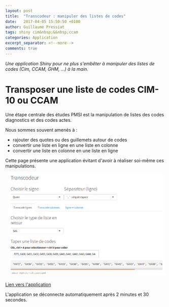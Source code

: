 ```yaml
---
layout: post
title:  "Transcodeur : manipuler des listes de codes"
date:   2017-04-05 15:50:50 +0100
author: Guillaume Pressiat
tags: shiny cim&nbsp;&&nbsp;ccam
categories: Application
excerpt_separator: <!--more-->
comments: true
---
```


*Une application Shiny pour ne plus s'embêter à manipuler des listes de codes (Cim, CCAM, GHM, ...) à la main.*


<!--more-->

# Transposer une liste de codes CIM-10 ou CCAM


Une étape centrale des études PMSI est la manipulation de listes des codes diagnostics et des codes actes.

Nous sommes souvent amenés à : 

- rajouter des quotes ou des guillemets autour de codes
- convertir une liste en ligne en une liste en colonne
- convertir une liste en colonne en une liste en ligne



Cette page présente une application évitant d'avoir à réaliser soi-même ces manipulations. 


<!--<div id="Transcodeur">
          <iframe id="example1" src="https://guillaumepressiat.shinyapps.io/transcodeur/" style="border: none; width: 100%; height: 850px" frameborder="0"></iframe>
</div>-->

<a target="_blank" href="https://guillaumepressiat.shinyapps.io/transcodeur/">
<!--![Transcodeur](/images/transcodeur.png)-->
<img border="0" alt="transcodeur_capture" src="/images/transcodeur.png">
</a>

<a target="_blank" href="https://guillaumepressiat.shinyapps.io/transcodeur/">Lien vers l'application</a>

L'application se déconnecte automatiquement après 2 minutes et 30 secondes.
